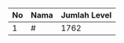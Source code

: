 | No | Nama            | Jumlah Level |
|----|-----------------|--------------|
| 1  | #    |    1762        |

